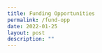 ```yaml
---
title: Funding Opportunities
permalink: /fund-opp
date: 2022-01-25
layout: post
description: ""
---
```


